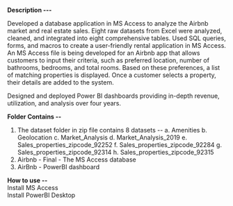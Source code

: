 **Description ---**

Developed a database application in MS Access to analyze the Airbnb market and real estate sales. Eight raw datasets
from Excel were analyzed, cleaned, and integrated into eight comprehensive tables.
Used SQL queries, forms, and macros to create a user-friendly rental application in MS Access. An MS Access file is being developed for an Airbnb app that allows customers to input their criteria, 
such as preferred location, number of bathrooms, bedrooms, and total rooms. 
Based on these preferences, a list of matching properties is displayed. Once a customer selects a property, their details are added to the system.

Designed and deployed Power BI dashboards providing in-depth revenue, utilization, and analysis over four years.

**Folder Contains --**
1. The dataset folder in zip file contains 8 datasets -- 
 a. Amenities
 b. Geolocation 
 c. Market_Analysis 
 d. Market_Analysis_2019
 e. Sales_properties_zipcode_92252
 f. Sales_properties_zipcode_92284
 g. Sales_properties_zipcode_92314
 h. Sales_properties_zipcode_92315
2. Airbnb - Final - The MS Access database
3. AirBnb - PowerBI dashboard

**How to use --**
<br>
Install MS Access
<br>
Install PowerBI Desktop
